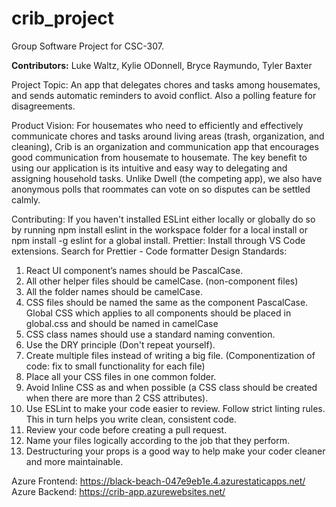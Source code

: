 # crib_project
Group Software Project for CSC-307.

**Contributors:**
Luke Waltz, Kylie ODonnell, Bryce Raymundo, Tyler Baxter

Project Topic: 
An app that delegates chores and tasks among housemates, and sends automatic reminders to avoid conflict. 
Also a polling feature for disagreements.

Product Vision: 
For housemates who need to efficiently and effectively communicate chores and tasks around living areas
(trash, organization, and cleaning), Crib is an organization and communication app that encourages good 
communication from housemate to housemate. The key benefit to using our application is its intuitive and 
easy way to delegating and assigning household tasks. Unlike Dwell (the competing app), we also have anonymous 
polls that roommates can vote on so disputes can be settled calmly. 

Contributing: 
If you haven't installed ESLint either locally or globally do so by running npm install eslint in the workspace
folder for a local install or npm install -g eslint for a global install.
Prettier: Install through VS Code extensions. Search for Prettier - Code formatter
Design Standards:
1. React UI component’s names should be PascalCase.
2. All other helper files should be camelCase. (non-component files)
3. All the folder names should be camelCase.
4. CSS files should be named the same as the component PascalCase. Global CSS which applies to all components should be placed in global.css and should be named in camelCase
5. CSS class names should use a standard naming convention.
6. Use the DRY principle (Don't repeat yourself).
7. Create multiple files instead of writing a big file. (Componentization of code: fix to small functionality for each file)
8. Place all your CSS files in one common folder.
9. Avoid Inline CSS as and when possible (a CSS class should be created when there are more than 2 CSS attributes).
10. Use ESLint to make your code easier to review. Follow strict linting rules. This in turn helps you write clean, consistent code.
11. Review your code before creating a pull request.
12. Name your files logically according to the job that they perform.
13. Destructuring your props is a good way to help make your coder cleaner and more maintainable.

Azure Frontend: https://black-beach-047e9eb1e.4.azurestaticapps.net/
Azure Backend: https://crib-app.azurewebsites.net/
